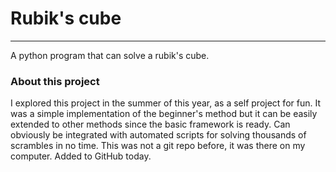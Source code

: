 # Rubik's cube

___
A python program that can solve a rubik's cube.


### About this project
I explored this project in the summer of this year, as a self project for fun. It was a simple implementation of the beginner's method but it can be easily extended to other methods since the basic framework is ready. Can obviously be integrated with automated scripts for solving thousands of scrambles in no time. This was not a git repo before, it was there on my computer. Added to GitHub today.
